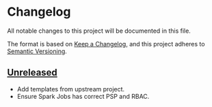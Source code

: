 # Changelog

All notable changes to this project will be documented in this file.

The format is based on [Keep a Changelog](https://keepachangelog.com/en/1.0.0/),
and this project adheres to [Semantic Versioning](https://semver.org/spec/v2.0.0.html).

## [Unreleased]

- Add templates from upstream project.
- Ensure Spark Jobs has correct PSP and RBAC.

[Unreleased]: https://github.com/giantswarm/spark-operator/tree/master
